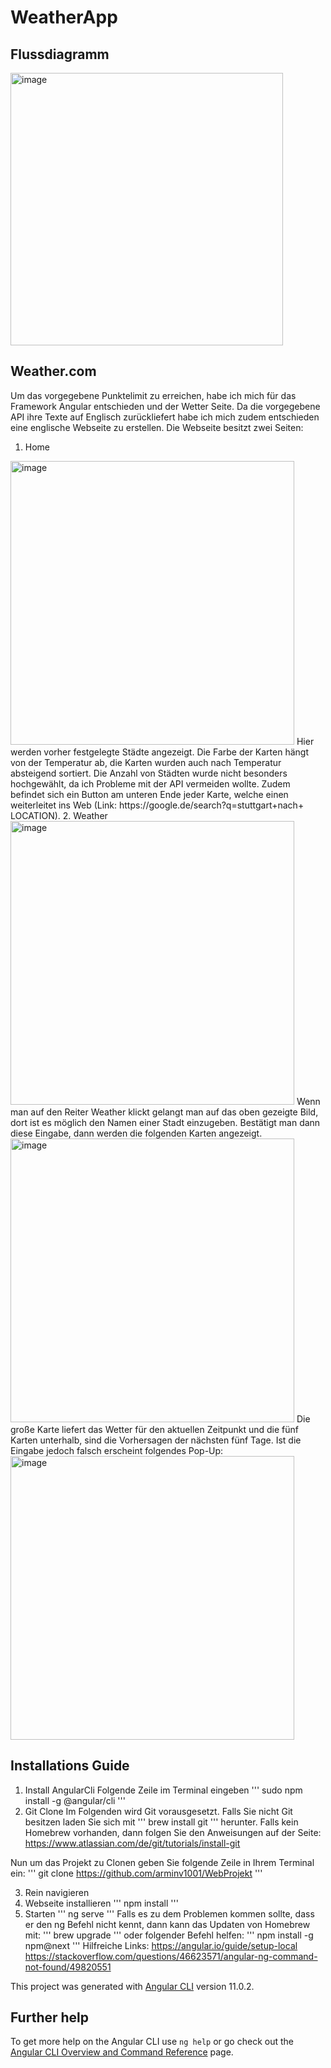 # WeatherApp

## Flussdiagramm
<img width="436" alt="image" src="https://user-images.githubusercontent.com/69273468/152060881-fb3d936d-78ef-46d7-a99d-49ca757cef90.png">

## Weather.com
Um das vorgegebene Punktelimit zu erreichen, habe ich mich für das Framework Angular entschieden und der Wetter Seite. Da die vorgegebene API ihre Texte auf Englisch zurückliefert habe ich mich zudem entschieden eine englische Webseite zu erstellen.
Die Webseite besitzt zwei Seiten:
1.	Home
<img width="454" alt="image" src="https://user-images.githubusercontent.com/69273468/152060921-4a357e15-bd72-4c91-9b38-f1b8e83fb43d.png">
Hier werden vorher festgelegte Städte angezeigt. Die Farbe der Karten hängt von der Temperatur ab, die Karten wurden auch nach Temperatur absteigend sortiert. Die Anzahl von Städten wurde nicht besonders hochgewählt, da ich Probleme mit der API vermeiden wollte. Zudem befindet sich ein Button am unteren Ende jeder Karte, welche einen weiterleitet ins Web (Link: https://google.de/search?q=stuttgart+nach+ LOCATION).
2.  Weather
<img width="454" alt="image" src="https://user-images.githubusercontent.com/69273468/152060978-f88581cb-5292-42fa-a3f5-e58a2fe7ec2f.png">
Wenn man auf den Reiter Weather klickt gelangt man auf das oben gezeigte Bild, dort ist es möglich den Namen einer Stadt einzugeben. Bestätigt man dann diese Eingabe, dann werden die folgenden Karten angezeigt.
<img width="454" alt="image" src="https://user-images.githubusercontent.com/69273468/152061021-af46b382-aee4-470b-a067-8183ccb5b224.png">
Die große Karte liefert das Wetter für den aktuellen Zeitpunkt und die fünf Karten unterhalb, sind die Vorhersagen der nächsten fünf Tage.
Ist die Eingabe jedoch falsch erscheint folgendes Pop-Up:
<img width="454" alt="image" src="https://user-images.githubusercontent.com/69273468/152061038-1aea5d0c-384a-42cb-bf1c-a6f0c9097c42.png">

## Installations Guide

1.	Install AngularCli
Folgende Zeile im Terminal eingeben
'''
sudo npm install -g @angular/cli
'''
2.	Git Clone
Im Folgenden wird Git vorausgesetzt. Falls Sie nicht Git besitzen laden Sie sich mit 
'''
		brew install git
'''
herunter. Falls kein Homebrew vorhanden, dann folgen Sie den Anweisungen auf der Seite:
https://www.atlassian.com/de/git/tutorials/install-git

Nun um das Projekt zu Clonen geben Sie folgende Zeile in Ihrem Terminal ein:
'''
		git clone https://github.com/arminv1001/WebProjekt
'''

3.	Rein navigieren
4.	Webseite installieren
'''
npm install
'''
5.	Starten
'''
ng serve
'''
Falls es zu dem Problemen kommen sollte, dass er den ng Befehl nicht kennt, dann kann das Updaten von Homebrew mit:
'''
			brew upgrade 
'''
oder folgender Befehl helfen:
'''
			npm install -g npm@next
'''
Hilfreiche Links:
https://angular.io/guide/setup-local	
https://stackoverflow.com/questions/46623571/angular-ng-command-not-found/49820551




This project was generated with [Angular CLI](https://github.com/angular/angular-cli) version 11.0.2.



## Further help

To get more help on the Angular CLI use `ng help` or go check out the [Angular CLI Overview and Command Reference](https://angular.io/cli) page.

